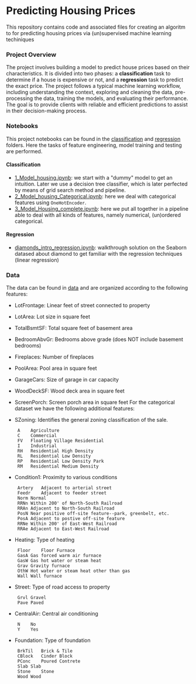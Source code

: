 
# Predicting Housing Prices

This repository contains code and associated files for creating an algoritm to for predicting housing prices via (un)supervised machine learning techiniques

### Project Overview

The project involves building a model to predict house prices based on their characteristics. It is divided into two phases: a **classification** task to determine if a house is expensive or not, and a **regression** task to predict the exact price. The project follows a typical machine learning workflow, including understanding the context, exploring and cleaning the data, pre-processing the data, training the models, and evaluating their performance. The goal is to provide clients with reliable and efficient predictions to assist in their decision-making process.

### Notebooks
This project notebooks can be found in the [classification](https://github.com/ginkof/Data-Science-Portfolio/tree/main/Machine%20Learning/Classification%20%26%20Regression/Predicting%20Housing%20Prices/Classification) and [regression](https://github.com/ginkof/Data-Science-Portfolio/tree/main/Machine%20Learning/Classification%20%26%20Regression/Predicting%20Housing%20Prices/Regression) folders. Here the tasks of feature engineering, model training and testing are performed.

#### Classification
* [1_Model_housing.ipynb](https://github.com/ginkof/Data-Science-Portfolio/blob/main/Machine%20Learning/Classification%20%26%20Regression/Predicting%20Housing%20Prices/Classification/1_Model_housing.ipynb): we start with a "dummy" model to get an intuition. Later we use a decision tree classifier, which is later perfected by means of grid search method and pipeline.
* [2_Model_housing_Categorical.ipynb](https://github.com/ginkof/Data-Science-Portfolio/blob/main/Machine%20Learning/Classification%20%26%20Regression/Predicting%20Housing%20Prices/Classification/2_Model_Housing_Categorical.ipynb): here we deal with categorical features using `OneHotEncoder`.
* [3_Model_Housing_complete.ipynb](https://github.com/ginkof/Data-Science-Portfolio/blob/main/Machine%20Learning/Classification%20%26%20Regression/Predicting%20Housing%20Prices/Classification/3_Model_Housing_complete.ipynb): here we put all together in a pipeline able to deal with all kinds of features, namely numerical, (un)ordered categorical.

#### Regression
* [diamonds_intro_regression.ipynb](https://github.com/ginkof/Data-Science-Portfolio/blob/main/Machine%20Learning/Classification%20%26%20Regression/Predicting%20Housing%20Prices/Regression/diamonds_intro_regression.ipynb): walkthrough solution on the Seaborn datased about diamond to get familiar with the regression techniques (linear regression)

### Data
The data can be found in [data](https://github.com/ginkof/Data-Science-Portfolio/tree/main/Machine%20Learning/Classification%20%26%20Regression/Predicting%20Housing%20Prices/data) and are organized according to the following features: 
* LotFrontage: Linear feet of street connected to property
* LotArea: Lot size in square feet
* TotalBsmtSF: Total square feet of basement area
* BedroomAbvGr: Bedrooms above grade (does NOT include basement bedrooms)
* Fireplaces: Number of fireplaces
* PoolArea: Pool area in square feet
* GarageCars: Size of garage in car capacity
* WoodDeckSF: Wood deck area in square feet
* ScreenPorch: Screen porch area in square feet
For the categorical dataset we have the following additional features:
* SZoning: Identifies the general zoning classification of the sale.
		
       A	Agriculture
       C	Commercial
       FV	Floating Village Residential
       I	Industrial
       RH	Residential High Density
       RL	Residential Low Density
       RP	Residential Low Density Park 
       RM	Residential Medium Density

* Condition1: Proximity to various conditions
	
       Artery	Adjacent to arterial street
       Feedr	Adjacent to feeder street	
       Norm	Normal	
       RRNn	Within 200' of North-South Railroad
       RRAn	Adjacent to North-South Railroad
       PosN	Near positive off-site feature--park, greenbelt, etc.
       PosA	Adjacent to postive off-site feature
       RRNe	Within 200' of East-West Railroad
       RRAe	Adjacent to East-West Railroad

* Heating: Type of heating
		
       Floor	Floor Furnace
       GasA	Gas forced warm air furnace
       GasW	Gas hot water or steam heat
       Grav	Gravity furnace	
       OthW	Hot water or steam heat other than gas
       Wall	Wall furnace

* Street: Type of road access to property

       Grvl	Gravel	
       Pave	Paved

* CentralAir: Central air conditioning

       N	No
       Y	Yes

* Foundation: Type of foundation
		
       BrkTil	Brick & Tile
       CBlock	Cinder Block
       PConc	Poured Contrete	
       Slab	Slab
       Stone	Stone
       Wood	Wood
